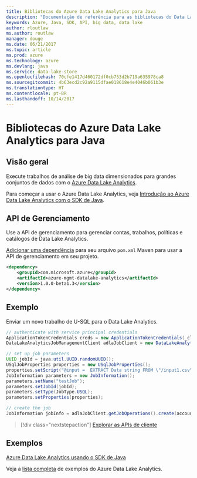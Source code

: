```yaml
---
title: Bibliotecas do Azure Data Lake Analytics para Java
description: "Documentação de referência para as bibliotecas do Data Lake Analytics de Java"
keywords: Azure, Java, SDK, API, big data, data lake
author: rloutlaw
ms.author: routlaw
manager: douge
ms.date: 06/21/2017
ms.topic: article
ms.prod: azure
ms.technology: azure
ms.devlang: java
ms.service: data-lake-store
ms.openlocfilehash: 70cfe1417d460172df0cb753d2b719a635978ca8
ms.sourcegitcommit: 4b63ecd2c92a9115dfae018618e4e4046b061b3e
ms.translationtype: HT
ms.contentlocale: pt-BR
ms.lasthandoff: 10/14/2017
---
```

# <a name="azure-data-lake-analytics-libraries-for-java"></a>Bibliotecas do Azure Data Lake Analytics para Java

## <a name="overview"></a>Visão geral

Execute trabalhos de análise de big data dimensionados para grandes conjuntos de dados com o [Azure Data Lake Analytics](/azure/data-lake-analytics/data-lake-analytics-overview).

Para começar a usar o Azure Data Lake Analytics, veja [Introdução ao Azure Data Lake Analytics com o SDK de Java](/azure/data-lake-analytics/data-lake-analytics-get-started-java-sdk).

## <a name="management-api"></a>API de Gerenciamento

Use a API de gerenciamento para gerenciar contas, trabalhos, políticas e catálogos de Data Lake Analytics.

[Adicionar uma dependência](https://maven.apache.org/guides/getting-started/index.html#How_do_I_use_external_dependencies) para seu arquivo `pom.xml` Maven para usar a API de gerenciamento em seu projeto.


```XML
<dependency>
    <groupId>com.microsoft.azure</groupId>
    <artifactId>azure-mgmt-datalake-analytics</artifactId>
    <version>1.0.0-beta1.3</version>
</dependency>
```

## <a name="example"></a>Exemplo

Enviar um novo trabalho de U-SQL para o Data Lake Analytics.

```java
// authenticate with service principal credentials
ApplicationTokenCredentials creds = new ApplicationTokenCredentials(_clientId, _tenantId, _clientSecret, null);
DataLakeAnalyticsJobManagementClient adlaJobClient = new DataLakeAnalyticsJobManagementClientImpl(creds);

// set up job parameters
UUID jobId = java.util.UUID.randomUUID();
USqlJobProperties properties = new USqlJobProperties();
properties.setScript("@input =  EXTRACT Data string FROM \"/input1.csv\" USING Extractors.Csv(); OUTPUT @input TO @\"/output1.csv\" USING Outputters.Csv();");
JobInformation parameters = new JobInformation();
parameters.setName("testJob");
parameters.setJobId(jobId);
parameters.setType(JobType.USQL);
parameters.setProperties(properties);

// create the job
JobInformation jobInfo = adlaJobClient.getJobOperations().create(accountName, jobId, parameters).getBody();

```

> [!div class="nextstepaction"]
> [Explorar as APIs de cliente](/java/api/overview/azure/datalakeanalytics/managementapi)

## <a name="samples"></a>Exemplos

[Azure Data Lake Analytics usando o SDK de Java][1] 

[1]: https://docs.microsoft.com/azure/data-lake-analytics/data-lake-analytics-get-started-java-sdk

Veja a [lista completa](https://azure.microsoft.com/resources/samples/?platform=java&term=analytics) de exemplos do Azure Data Lake Analytics.
